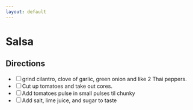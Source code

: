 ```yaml
---
layout: default
---
```


# Salsa

<div class="directions">
<h2>Directions</h2>
    <ul class="direction-list">
<li><label><input type="checkbox">grind cilantro, clove of garlic, green onion and like 2 Thai peppers.</label></li>
<li><label><input type="checkbox">Cut up tomatoes and take out cores.</label></li>
<li><label><input type="checkbox">Add tomatoes pulse in small pulses til chunky</label></li>
<li><label><input type="checkbox">Add salt, lime juice, and sugar to taste</label></li>
</ul>
</div>